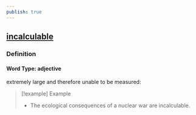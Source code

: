 ```yaml
---
publish: true
---
```


## [incalculable](https://dictionary.cambridge.org/dictionary/english/incalculable)

### Definition
#### Word Type: adjective
extremely large and therefore unable to be measured:

>[!example] Example
> - The ecological consequences of a nuclear war are incalculable.
